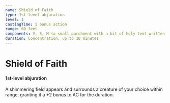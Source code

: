 ```yaml
---
name: Shield of Faith
type: 1st-level abjuration
level: 1
castingTime: 1 bonus action
range: 60 feet
components: V, S, M (a small parchment with a bit of holy text written on it)
duration: Concentration, up to 10 minutes
---
```


# Shield of Faith

#### 1st-level abjuration

A shimmering field appears and surrounds a creature of your choice within range, granting it a +2 bonus to AC for the duration.
